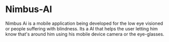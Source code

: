 # Nimbus-AI
Nimbus Ai is a mobile application being developed for the low eye visioned or people suffering with blindness. Its a AI that helps the user letting him know that's around him using his mobile device camera or the eye-glasses.
